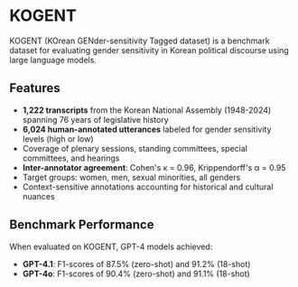 # KOGENT

KOGENT (KOrean GENder-sensitivity Tagged dataset) is a benchmark dataset for evaluating gender sensitivity in Korean political discourse using large language models.

## Features

* **1,222 transcripts** from the Korean National Assembly (1948-2024) spanning 76 years of legislative history
* **6,024 human-annotated utterances** labeled for gender sensitivity levels (high or low)
* Coverage of plenary sessions, standing committees, special committees, and hearings
* **Inter-annotator agreement**: Cohen's κ = 0.96, Krippendorff's α = 0.95
* Target groups: women, men, sexual minorities, all genders
* Context-sensitive annotations accounting for historical and cultural nuances

## Benchmark Performance

When evaluated on KOGENT, GPT-4 models achieved:
- **GPT-4.1**: F1-scores of 87.5% (zero-shot) and 91.2% (18-shot)
- **GPT-4o**: F1-scores of 90.4% (zero-shot) and 91.1% (18-shot)
